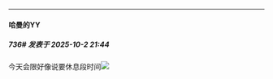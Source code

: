﻿
*****

####  哈曼的YY  
##### 736#       发表于 2025-10-2 21:44

今天会限好像说要休息段时间<img src="https://static.stage1st.com/image/smiley/face2017/076.png" referrerpolicy="no-referrer">

